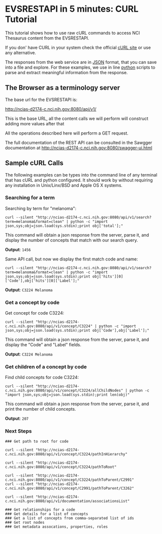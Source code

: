  EVSRESTAPI in 5 minutes: CURL Tutorial
======================================

This tutorial shows how to use raw cURL commands to access NCI Thesaurus content from the EVSRESTAPI.

If you don' have CURL in your system check the official [cURL site](https://curl.haxx.se/dlwiz/) or use any alternative.

The responses from the web service are in [JSON](http://www.json.org/) format, that you can save into a file and explore. For these examples, we use in line [python](https://www.python.org/) scripts to parse and extract meaningful information from the response.

The Browser as a terminology server
------------------------------------

The base url for the EVSRESTAPI is:

<http://ncias-d2174-c.nci.nih.gov:8080/api/v1/>

This is the base URL, all the content calls we will perform will construct adding more values after that

All the operations described here will perform a GET request.

The full documentation of the REST API can be consulted in the Sawgger documentation at http://ncias-d2174-c.nci.nih.gov:8080/swagger-ui.html

Sample cURL Calls
-----------------

The following examples can be types into the command line of any terminal that has cURL and python configured. It should work by without requiring any installation in Unix/Linx/BSD and Apple OS X systems.

### Searching for a term

Searching by term for "melanoma":

```
curl --silent "http://ncias-d2174-c.nci.nih.gov:8080/api/v1/search?term=melanoma&format=clean" | python -c "import json,sys;obj=json.load(sys.stdin);print obj['total'];"
```

This command will obtain a json response from the server, parse it, and display the number of concepts that match with our search query.

**Output**: `1456`

Same API call, but now we display the first match code and name:

```
curl --silent "http://ncias-d2174-c.nci.nih.gov:8080/api/v1/search?term=melanoma&format=clean" | python -c "import json,sys;obj=json.load(sys.stdin);print obj['hits'][0]['Code'],obj['hits'][0]['Label'];"
```

**Output**: `C3224 Melanoma`

### Get a concept by code

Get concept for code C3224:

```
curl --silent "http://ncias-d2174-c.nci.nih.gov:8080/api/v1/concept/C3224" | python -c "import json,sys;obj=json.load(sys.stdin);print obj['Code'],obj['Label'];"
```

This command will obtain a json response from the server, parse it, and display the "Code" and "Label" fields.

**Output**: `C3224 Melanoma`


### Get children of a concept by code

Find child concepts for code C3224:

```
curl --silent "http://ncias-d2174-c.nci.nih.gov:8080/api/v1/concept/C3224/allChildNodes" | python -c "import json,sys;obj=json.load(sys.stdin);print len(obj)"
```

This command will obtain a json response from the server, parse it, and print the number of child concepts.

**Output**: `207`

### Next Steps

```
### Get path to root for code

curl --silent "http://ncias-d2174-c.nci.nih.gov:8080/api/v1/concept/C3224/pathInHierarchy"

curl --silent "http://ncias-d2174-c.nci.nih.gov:8080/api/v1/concept/C3224/pathToRoot"

curl --silent "http://ncias-d2174-c.nci.nih.gov:8080/api/v1/concept/C3224/pathToParent/C2991"
curl --silent "http://ncias-d2174-c.nci.nih.gov:8080/api/v1/concept/C2991/pathToParent/C3262"

curl --silent "http://ncias-d2174-c.nci.nih.gov:8080/api/v1/documentation/associationsList"

### Get relationships for a code
### Get details for a list of concepts
### Get a list of concepts from comma-separated list of ids
### Get root nodes
### Get metadata assocations, properties, roles

